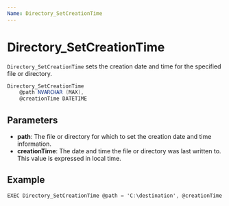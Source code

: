 ```yaml
---
Name: Directory_SetCreationTime
---
```


# Directory_SetCreationTime

`Directory_SetCreationTime` sets the creation date and time for the specified file or directory.

```csharp
Directory_SetCreationTime 
	@path NVARCHAR (MAX),
	@creationTime DATETIME
```

## Parameters

 - **path**: The file or directory for which to set the creation date and time information.
 - **creationTime**: The date and time the file or directory was last written to. This value is expressed in local time.

## Example

```csharp
EXEC Directory_SetCreationTime @path = 'C:\destination', @creationTime = '2018-12-05'
```

